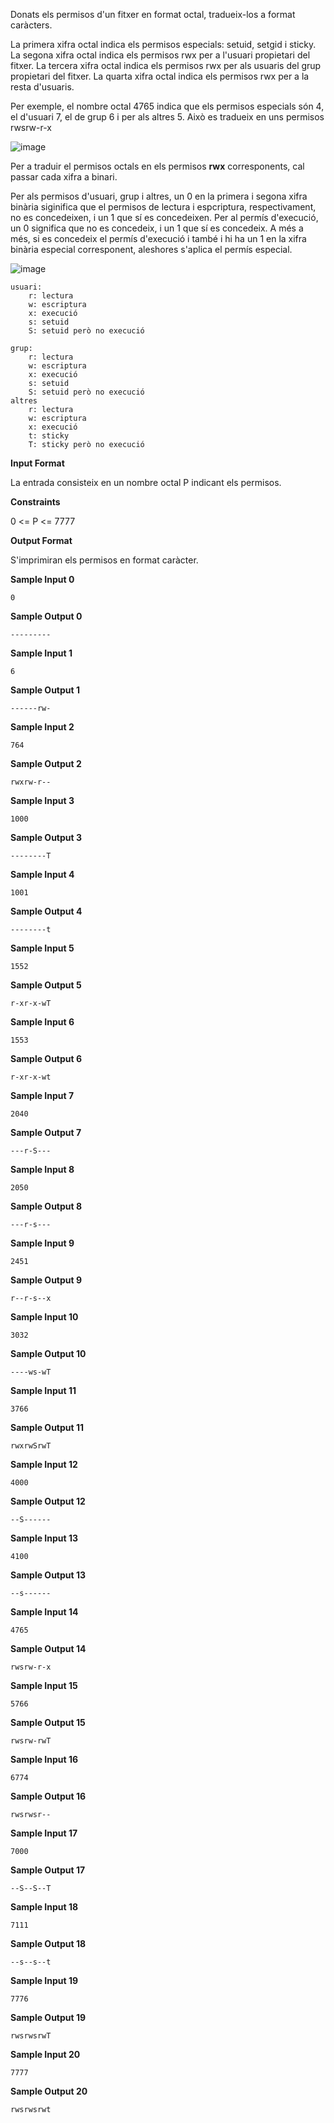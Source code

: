 Donats els permisos d'un fitxer en format octal, tradueix-los a format
caràcters.

La primera xifra octal indica els permisos especials: setuid, setgid i
sticky. La segona xifra octal indica els permisos rwx per a l'usuari
propietari del fitxer. La tercera xifra octal indica els permisos rwx
per als usuaris del grup propietari del fitxer. La quarta xifra octal
indica els permisos rwx per a la resta d'usuaris.

Per exemple, el nombre octal 4765 indica que els permisos especials són
4, el d'usuari 7, el de grup 6 i per als altres 5. Això es tradueix en
uns permisos rwsrw-r-x

![image](1556633870-ac0bf75a16-permissions22.png)

Per a traduir el permisos octals en els permisos **rwx** corresponents,
cal passar cada xifra a binari.

Per als permisos d'usuari, grup i altres, un 0 en la primera i segona
xifra binària siginifica que el permisos de lectura i espcriptura,
respectivament, no es concedeixen, i un 1 que sí es concedeixen. Per al
permís d'execució, un 0 significa que no es concedeix, i un 1 que sí es
concedeix. A més a més, si es concedeix el permís d'execució i també i
hi ha un 1 en la xifra binària especial corresponent, aleshores s'aplica
el permís especial.

![image](1556635819-587337e2a0-permissions1.png)

    usuari:
        r: lectura
        w: escriptura
        x: execució
        s: setuid
        S: setuid però no execució
    
    grup:
        r: lectura
        w: escriptura
        x: execució
        s: setuid
        S: setuid però no execució
    altres
        r: lectura
        w: escriptura
        x: execució
        t: sticky
        T: sticky però no execució

**Input Format**

La entrada consisteix en un nombre octal P indicant els permisos.

**Constraints**

0 \<= P \<= 7777

**Output Format**

S'imprimiran els permisos en format caràcter.

**Sample Input 0**

``` 
0
```

**Sample Output 0**

    ---------

**Sample Input 1**

``` 
6
```

**Sample Output 1**

    ------rw-

**Sample Input 2**

    764

**Sample Output 2**

    rwxrw-r--

**Sample Input 3**

    1000

**Sample Output 3**

    --------T

**Sample Input 4**

    1001

**Sample Output 4**

    --------t

**Sample Input 5**

    1552

**Sample Output 5**

    r-xr-x-wT

**Sample Input 6**

    1553

**Sample Output 6**

    r-xr-x-wt

**Sample Input 7**

    2040

**Sample Output 7**

    ---r-S---

**Sample Input 8**

    2050

**Sample Output 8**

    ---r-s---

**Sample Input 9**

    2451

**Sample Output 9**

    r--r-s--x

**Sample Input 10**

    3032

**Sample Output 10**

    ----ws-wT

**Sample Input 11**

    3766

**Sample Output 11**

    rwxrwSrwT

**Sample Input 12**

    4000

**Sample Output 12**

    --S------

**Sample Input 13**

    4100

**Sample Output 13**

    --s------

**Sample Input 14**

    4765

**Sample Output 14**

    rwsrw-r-x

**Sample Input 15**

    5766

**Sample Output 15**

    rwsrw-rwT

**Sample Input 16**

    6774

**Sample Output 16**

    rwsrwsr--

**Sample Input 17**

    7000

**Sample Output 17**

    --S--S--T

**Sample Input 18**

    7111

**Sample Output 18**

    --s--s--t

**Sample Input 19**

    7776

**Sample Output 19**

    rwsrwsrwT

**Sample Input 20**

    7777

**Sample Output 20**

    rwsrwsrwt
